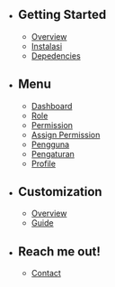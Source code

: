 - ## Getting Started
    - [Overview](/{{route}}/{{version}}/overview)
    - [Instalasi](/{{route}}/{{version}}/installation)
    - [Depedencies](/{{route}}/{{version}}/depedencies)
    
- ## Menu
    - [Dashboard](/{{route}}/{{version}}/dashboard)
    - [Role](/{{route}}/{{version}}/role)
    - [Permission](/{{route}}/{{version}}/permission)
    - [Assign Permission](/{{route}}/{{version}}/assignpermission)
    - [Pengguna](/{{route}}/{{version}}/user)
    - [Pengaturan](/{{route}}/{{version}}/setting)
    - [Profile](/{{route}}/{{version}}/profile)
    
- ## Customization
    - [Overview](/{{route}}/{{version}}/customizationoverview)
    - [Guide](/{{route}}/{{version}}/customizationguide)
    
- ## Reach me out!
    - [Contact](/{{route}}/{{version}}/contact)
